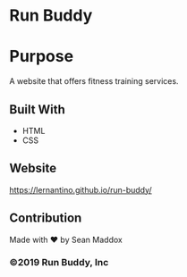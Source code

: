 # Run Buddy

# Purpose
A website that offers fitness training services.

## Built With
* HTML
* CSS

## Website 
https://lernantino.github.io/run-buddy/

## Contribution
Made with :heart: by Sean Maddox

### ©️2019 Run Buddy, Inc

